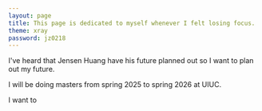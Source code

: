```yaml
---
layout: page
title: This page is dedicated to myself whenever I felt losing focus.
theme: xray
password: jz0218
---
```


I've heard that Jensen Huang have his future planned out so I want to plan out my future.

I will be doing masters from spring 2025 to spring 2026 at UIUC.

I want to 